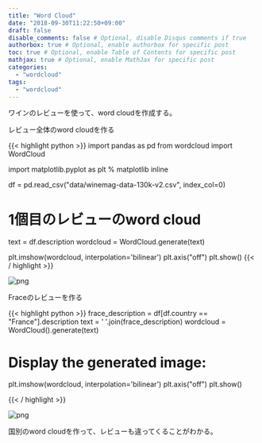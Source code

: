 ```yaml
---
title: "Word Cloud"
date: "2018-09-30T11:22:50+09:00"
draft: false
disable_comments: false # Optional, disable Disqus comments if true
authorbox: true # Optional, enable authorbox for specific post
toc: true # Optional, enable Table of Contents for specific post
mathjax: true # Optional, enable MathJax for specific post
categories:
  - "wordcloud"
tags:
  - "wordcloud"
---
```


ワインのレビューを使って、word cloudを作成する。

レビュー全体のword cloudを作る

{{< highlight python >}}
import pandas as pd
from wordcloud import WordCloud

import matplotlib.pyplot as plt
% matplotlib inline

df = pd.read_csv("data/winemag-data-130k-v2.csv", index_col=0)

# 1個目のレビューのword cloud
text = df.description
wordcloud = WordCloud.generate(text)

plt.imshow(wordcloud, interpolation='bilinear')
plt.axis("off")
plt.show()
{{< / highlight >}}

![png](../../word-cloud/1.png) 

Fraceのレビューを作る


{{< highlight python >}}
frace_description = df[df.country == "France"].description
text = ' '.join(frace_description)
wordcloud = WordCloud().generate(text)

# Display the generated image:
plt.imshow(wordcloud, interpolation='bilinear')
plt.axis("off")
plt.show()

{{< / highlight >}}

![png](../../word-cloud/2.png) 


国別のword cloudを作って、レビューも違ってくることがわかる。
